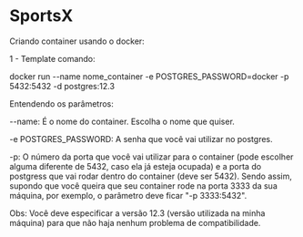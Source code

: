 # SportsX

Criando container usando o docker:

1 - Template comando:

docker run --name nome_container -e POSTGRES_PASSWORD=docker -p 5432:5432 -d postgres:12.3

Entendendo os parâmetros:

--name: É o nome do container. Escolha o nome que quiser.

-e POSTGRES_PASSWORD: A senha que você vai utilizar no postgres.

-p: O número da porta que você vai utilizar para o container (pode escolher alguma diferente de 5432, caso ela já esteja ocupada) e a porta do postgress que vai rodar dentro do container (deve ser 5432). Sendo assim, supondo que você queira que seu container rode na porta 3333 da sua máquina, por exemplo, o parâmetro deve ficar "-p 3333:5432".

Obs: Você deve especificar a versão 12.3 (versão utilizada na minha máquina) para que não haja nenhum problema de compatibilidade. 


